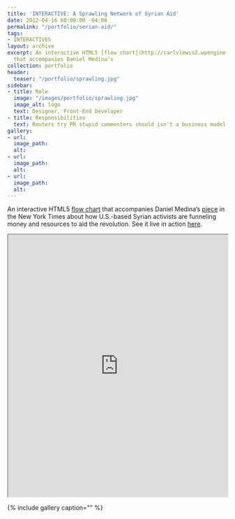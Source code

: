 ```yaml
---
title: 'INTERACTIVE: A Sprawling Network of Syrian Aid'
date: 2012-04-16 00:00:00 -04:00
permalink: "/portfolio/serian-aid/"
tags:
- INTERACTIVES
layout: archive
excerpt: An interactive HTML5 [flow chart](http://carlvlewis2.wpengine.com/syria)
  that accompanies Daniel Medina’s
collection: portfolio
header:
  teaser: "/portfolio/sprawling.jpg"
sidebar:
- title: Role
  image: "/images/portfolio/sprawling.jpg"
  image_alt: logo
  text: Designer, Front-End Developer
- title: Responsibilities
  text: Reuters try PR stupid commenters should isn't a business model
gallery:
- url: 
  image_path: 
  alt: 
- url: 
  image_path: 
  alt: 
- url: 
  image_path: 
  alt: 
---
```


An interactive HTML5 [flow chart](http://carlvlewis2.wpengine.com/syria) that accompanies Daniel Medina’s [piece](http://cityroom.blogs.nytimes.com/2012/03/29/a-virtual-community-helping-to-power-the-effort-in-syria/) in the New York Times about how U.S.-based Syrian activists are funneling money and resources to aid the revolution. See it live in action [here](http://carlvlewis2.wpengine.com/syria).

<iframe src="http://carlvlewis2.wpengine.com/syria" width="100%" scrolling="no" height="600">http://carlvlewis2.wpengine.com/syria</iframe>

{% include gallery caption="" %}
